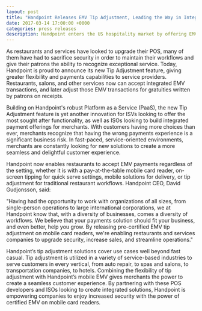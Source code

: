 ```yaml
---
layout: post
title: "Handpoint Releases EMV Tip Adjustment, Leading the Way in Integrated Mobile Payments Solutions"
date: 2017-03-14 17:00:00 +0000
categories: press releases
description: Handpoint enters the US hospitality market by offering EMV tip adjustment capabilities to merchants
---
```


As restaurants and services have looked to upgrade their POS, many of them have had to
sacrifice security in order to maintain their workflows and give their patrons the ability
to recognize exceptional service. Today, Handpoint is proud to announce its new Tip
Adjustment feature, giving greater flexibility and payments capabilities to service
providers. Restaurants, salons, and other services now can accept integrated EMV
transactions, and later adjust those EMV transactions for gratuities written by patrons
on receipts.

Building on Handpoint's robust Platform as a Service (PaaS), the new Tip Adjustment feature
is yet another innovation for ISVs looking to offer the most sought after functionality,
as well as ISOs looking to build integrated payment offerings for merchants.
With customers having more choices than ever, merchants recognize that having the wrong
payments experience is a significant business risk. In fast-paced, service-oriented
environments, merchants are constantly looking for new solutions to create a more
seamless and delightful customer experience.

Handpoint now enables restaurants to accept EMV payments regardless of the setting,
whether it is with a pay-at-the-table mobile card reader, on-screen tipping for quick
serve settings, mobile solutions for delivery, or tip adjustment for traditional
restaurant workflows. Handpoint CEO, David Gudjonsson, said:

"Having had the opportunity to work with organizations of all sizes, from single-person
operations to large international corporations, we at Handpoint know that,
with a diversity of businesses, comes a diversity of workflows. We believe
that your payments solution should fit your business, and even better, help you grow.
By releasing pre-certified EMV tip adjustment on mobile card readers, we're enabling
restaurants and services companies to upgrade security, increase sales, and streamline
operations."

Handpoint’s tip adjustment solutions cover use cases well beyond fast casual.
Tip adjustment is utilized in a variety of service-based industries to serve customers
in every vertical, from auto repair, to spas and salons, to transportation companies,
to hotels. Combining the flexibility of tip adjustment with Handpoint’s mobile EMV gives
merchants the power to create a seamless customer experience. By partnering with these
POS developers and ISOs looking to create integrated solutions, Handpoint is empowering
companies to enjoy increased security with the power of certified EMV on mobile card
readers.

